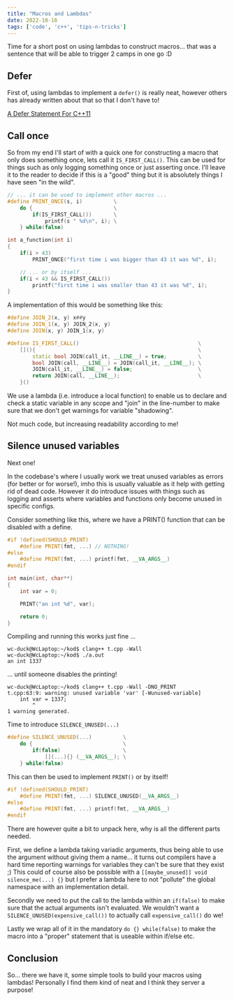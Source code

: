 ```yaml
---
title: "Macros and Lambdas"
date: 2022-10-16
tags: ['code', 'c++', 'tips-n-tricks']
---
```


Time for a short post on using lambdas to construct macros... that was a sentence that will be able to trigger 2 camps in one go :D


Defer
-----

First of, using lambdas to implement a `defer()` is really neat, however others has already written about that so that I don't have to!

[A Defer Statement For C++11](https://www.gingerbill.org/article/2015/08/19/defer-in-cpp/)


Call once
---------

So from my end I'll start of with a quick one for constructing a macro that only does something once, lets call it `IS_FIRST_CALL()`.
This can be used for things such as only logging something once or just asserting once. I'll leave it to the reader to decide if this is a "good" thing but it is absolutely things I have seen "in the wild".

```c++
// ... it can be used to implement other macros ...
#define PRINT_ONCE(s, i)          \
    do {                          \
        if(IS_FIRST_CALL())       \
            printf(s " %d\n", i); \
    } while(false)

int a_function(int i)
{
    if(i > 43)
        PRINT_ONCE("first time i was bigger than 43 it was %d", i);

    // ... or by itself ...
    if(i < 43 && IS_FIRST_CALL())
        printf("first time i was smaller than 43 it was %d", i);
}
```

A implementation of this would be something like this:

```c++
#define JOIN_2(x, y) x##y
#define JOIN_1(x, y) JOIN_2(x, y)
#define JOIN(x, y) JOIN_1(x, y)

#define IS_FIRST_CALL()                                      \
    [](){                                                    \
        static bool JOIN(call_it, __LINE__) = true;          \
        bool JOIN(call, __LINE__) = JOIN(call_it, __LINE__); \
        JOIN(call_it, __LINE__) = false;                     \
        return JOIN(call, __LINE__);                         \
    }()
```

We use a lambda (i.e. introduce a local function) to enable us to declare and check a static variable in any scope and "join" in the line-number to make sure that we don't get warnings for variable "shadowing".

Not much code, but increasing readability according to me!


Silence unused variables
------------------------

Next one!

In the codebase's where I usually work we treat unused variables as errors (for better or for worse!), imho this is usually valuable as it help with getting rid of dead code. However it do introduce issues with things such as logging and asserts where variables and functions only become unused in specific configs.

Consider something like this, where we have a PRINT() function that can be disabled with a define.

```c++
#if !defined(SHOULD_PRINT)
    #define PRINT(fmt, ...) // NOTHING!
#else
    #define PRINT(fmt, ...) printf(fmt, __VA_ARGS__)
#endif

int main(int, char**)
{
    int var = 0;

    PRINT("an int %d", var);

    return 0;
}
```

Compiling and running this works just fine ...

```
wc-duck@WcLaptop:~/kod$ clang++ t.cpp -Wall
wc-duck@WcLaptop:~/kod$ ./a.out 
an int 1337
```

... until someone disables the printing!

```
wc-duck@WcLaptop:~/kod$ clang++ t.cpp -Wall -DNO_PRINT
t.cpp:63:9: warning: unused variable 'var' [-Wunused-variable]
    int var = 1337;
        ^
1 warning generated.
```

Time to introduce `SILENCE_UNUSED(...)`

```c++
#define SILENCE_UNUSED(...)          \
    do {                             \
        if(false)                    \
            [](...){} (__VA_ARGS__); \
    } while(false)
```

This can then be used to implement `PRINT()` or by itself!

```c++
#if !defined(SHOULD_PRINT)
    #define PRINT(fmt, ...) SILENCE_UNUSED(__VA_ARGS__)
#else
    #define PRINT(fmt, ...) printf(fmt, __VA_ARGS__)
#endif
```

There are however quite a bit to unpack here, why is all the different parts needed.

First, we define a lambda taking variadic arguments, thus being able to use the argument without giving them a name... it turns out compilers have a hard time reporting warnings for variables they can't be sure that they exist ;)
This could of course also be possible with a `[[maybe_unused]] void silence_me(...) {}` but I prefer a lambda here to not "pollute" the global namespace with an implementation detail.

Secondly we need to put the call to the lambda within an `if(false)` to make sure that the actual arguments isn't evaluated. We wouldn't want a `SILENCE_UNUSED(expensive_call())` to actually call `expensive_call()` do we!

Lastly we wrap all of it in the mandatory `do {} while(false)` to make the macro into a "proper" statement that is useable within if/else etc.


Conclusion
----------

So... there we have it, some simple tools to build your macros using lambdas! Personally I find them kind of neat and I think they server a purpose!
